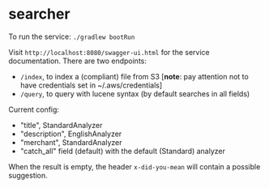 # searcher

To run the service: `./gradlew bootRun`

Visit `http://localhost:8080/swagger-ui.html` for the service documentation.
There are two endpoints:
- `/index`, to index a (compliant) file from S3 [**note**: pay attention not to have credentials set in ~/.aws/credentials]
- `/query`, to query with lucene syntax (by default searches in all fields)

Current config:
- "title", StandardAnalyzer
- "description", EnglishAnalyzer
- "merchant", StandardAnalyzer
- "catch_all" field (default) with the default (Standard) analyzer

When the result is empty, the header `x-did-you-mean` will contain a possible suggestion.